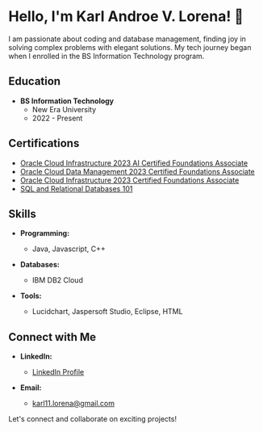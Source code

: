 # Hello, I'm Karl Androe V. Lorena! 👋

I am passionate about coding and database management, finding joy in solving complex problems with elegant solutions. My tech journey began when I enrolled in the BS Information Technology program.

## Education

- **BS Information Technology**
  - New Era University
  - 2022 - Present

## Certifications

- [Oracle Cloud Infrastructure 2023 AI Certified Foundations Associate](https://catalog-education.oracle.com/pls/certview/sharebadge?id=C9F494BC10C05027CE04CAE94C303183A8F020C2CF6D28F75A7C45E1176B4151&fbclid=IwAR2IXnCxKdyfINAhfdYVXvbSKCp6HJ-_UJ66n6WMgndSaELZ356w0GcgDDw)
- [Oracle Cloud Data Management 2023 Certified Foundations Associate](https://catalog-education.oracle.com/pls/certview/sharebadge?id=05B2D4C64EC64E5840F9820DED9F653560FA43D271EDA64C990BD1E8D80A1E9B&fbclid=IwAR07tSs_OPcFUHGnBSz3kI_Y5s6SOHrprmRG5rnt3iTkYWUnwovA07I7XmY)
- [Oracle Cloud Infrastructure 2023 Certified Foundations Associate](https://catalog-education.oracle.com/pls/certview/sharebadge?id=63FC260C8457B8F090FFF59E0E0B0325FA32D363CCD56251FB66B4A435C85D85&fbclid=IwAR2WWOhMQI5GfpOYkmcFKgINI1PWB_XbO01hc_F0Mr5ra5hStS917fB4fXk)
- [SQL and Relational Databases 101](https://courses.cognitiveclass.ai/certificates/1b3dd88539fa488bae547263ab7b8a20)

## Skills

- **Programming:**
  - Java, Javascript, C++
  
- **Databases:**
  - IBM DB2 Cloud
  
- **Tools:**
  - Lucidchart, Jaspersoft Studio, Eclipse, HTML

## Connect with Me

- **LinkedIn:**
  - [LinkedIn Profile](https://www.linkedin.com/in/karl-androe-lorena-6220242a4?utm_source=share&utm_campaign=share_via&utm_content=profile&utm_medium=android_app)
  
- **Email:**
  - [karl11.lorena@gmail.com](mailto:karl11.lorena@gmail.com)

Let's connect and collaborate on exciting projects!
